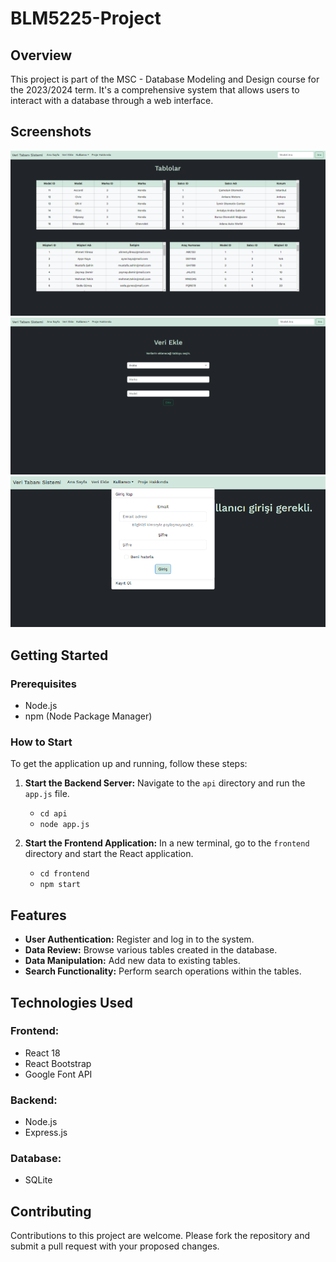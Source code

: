 # BLM5225-Project

## Overview
This project is part of the MSC - Database Modeling and Design course for the 2023/2024 term. It's a comprehensive system that allows users to interact with a database through a web interface.

## Screenshots
![Screenshot of Application](images/DBP-4.png)
![Screenshot of Application](images/DBP-3.png)
![Screenshot of Application](images/DBP-2.png)

## Getting Started

### Prerequisites
- Node.js
- npm (Node Package Manager)

### How to Start
To get the application up and running, follow these steps:

1. **Start the Backend Server:**
   Navigate to the `api` directory and run the `app.js` file.
    - `cd api`
    - `node app.js`

2. **Start the Frontend Application:**
In a new terminal, go to the `frontend` directory and start the React application.
    - `cd frontend`
    - `npm start`

## Features
- **User Authentication:** Register and log in to the system.
- **Data Review:** Browse various tables created in the database.
- **Data Manipulation:** Add new data to existing tables.
- **Search Functionality:** Perform search operations within the tables.

## Technologies Used
### **Frontend:**
- React 18
- React Bootstrap
- Google Font API
### **Backend:**
- Node.js
- Express.js
### **Database:**
- SQLite

## Contributing
Contributions to this project are welcome. Please fork the repository and submit a pull request with your proposed changes.